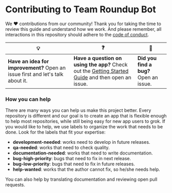 # Contributing to Team Roundup Bot

We :heart: contributions from our community! Thank you for taking the time to review this guide and understand how we work. And please remember, all interactions in this repository should adhere to the [code of conduct](code-of-conduct.md).

| :bulb: | :question: | :bug: |
| ------- | -------- | -------- |
| **Have an idea for improvement?** Open an issue first and let's talk about it. | **Have a question on using the app?** Check out the [Getting Started Guide](docs/getting-started.md) and then open an issue. | **Did you find a bug?** Open an issue. |

### How you can help

There are many ways you can help us make this project better. Every repository is different and our goal is to create an app that is flexible enough to help most repositories, while still being easy for new app users to grok. If you would like to help, we use labels to organize the work that needs to be done. Look for the labels that fit your expertise:

- **development-needed**: works need to develop in future releases.
- **qa-needed**: works that need to check quality.
- **documentation-needed**: works that need to write documentation.
- **bug-high-priority**: bugs that need to fix in next release.
- **bug-low-priority**: bugs that need to fix in future releases.
- **help-wanted**: works that the author cannot fix, so he/she needs help.

You can also help by translating documentation and reviewing open pull requests.
